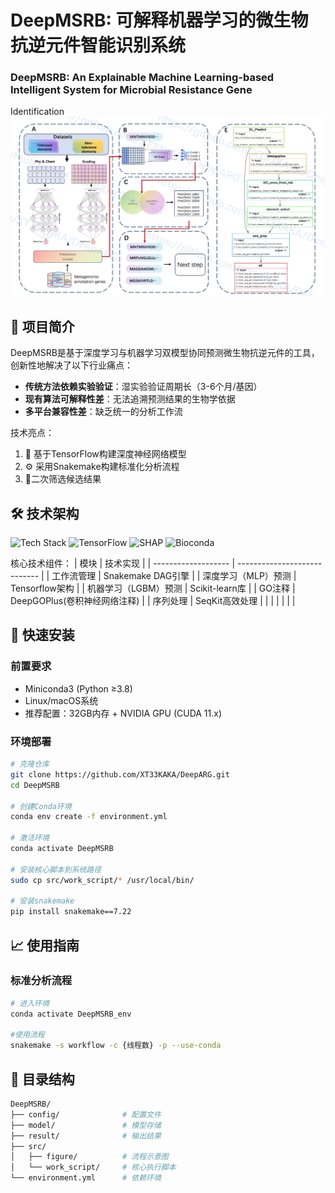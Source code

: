 # DeepMSRB: 可解释机器学习的微生物抗逆元件智能识别系统
### DeepMSRB: An Explainable Machine Learning-based Intelligent System for Microbial Resistance Gene 
Identification
![DeepARG Workflow](src/figure/figure.png)

## 📖 项目简介
DeepMSRB是基于深度学习与机器学习双模型协同预测微生物抗逆元件的工具，创新性地解决了以下行业痛点：
- **传统方法依赖实验验证**：湿实验验证周期长（3-6个月/基因）
- **现有算法可解释性差**：无法追溯预测结果的生物学依据
- **多平台兼容性差**：缺乏统一的分析工作流

技术亮点：

1. 🧠 基于TensorFlow构建深度神经网络模型
2. ⚙️ 采用Snakemake构建标准化分析流程
3. 🎯二次筛选候选结果

## 🛠️ 技术架构
![Tech Stack](https://img.shields.io/badge/Python-3.8%2B-blue)
![TensorFlow](https://img.shields.io/badge/TensorFlow-2.6-orange)
![SHAP](https://img.shields.io/badge/SHAP-0.41.0-red)
![Bioconda](https://img.shields.io/badge/Bioconda-DeepGOPlus-green)

核心技术组件：
| 模块                | 技术实现                     |
| ------------------- | ---------------------------- |
| 工作流管理          | Snakemake DAG引擎            |
| 深度学习（MLP）预测 | Tensorflow架构               |
| 机器学习（LGBM）预测 | Scikit-learn库              |
| GO注释              | DeepGOPlus(卷积神经网络注释) |
| 序列处理            | SeqKit高效处理               |
|                     |                              |
|                     |                              |



## 🚀 快速安装

### 前置要求
- Miniconda3 (Python ≥3.8)
- Linux/macOS系统
- 推荐配置：32GB内存 + NVIDIA GPU (CUDA 11.x)

### 环境部署
```bash
# 克隆仓库
git clone https://github.com/XT33KAKA/DeepARG.git
cd DeepMSRB

# 创建Conda环境
conda env create -f environment.yml

# 激活环境
conda activate DeepMSRB

# 安装核心脚本到系统路径
sudo cp src/work_script/* /usr/local/bin/

# 安装snakemake
pip install snakemake==7.22
```

## 📈 使用指南

### 标准分析流程

```bash
# 进入环境
conda activate DeepMSRB_env

#使用流程
snakemake -s workflow -c {线程数} -p --use-conda 

```

## 📂 目录结构

```bash
DeepMSRB/
├── config/              # 配置文件
├── model/               # 模型存储
├── result/              # 输出结果
├── src/
│   ├── figure/          # 流程示意图
│   └── work_script/     # 核心执行脚本
└── environment.yml      # 依赖环境
```

